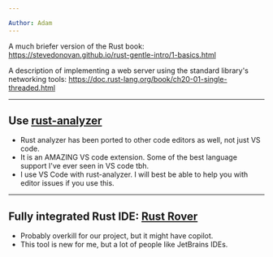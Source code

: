 ```yaml
---

Author: Adam
---
```


A much briefer version of the Rust book: https://stevedonovan.github.io/rust-gentle-intro/1-basics.html

A description of implementing a web server using the standard library's networking tools: https://doc.rust-lang.org/book/ch20-01-single-threaded.html

---

## Use [rust-analyzer](https://rust-analyzer.github.io/)

* Rust analyzer has been ported to other code editors as well, not just VS code.
* It is an AMAZING VS code extension. Some of the best language support I've ever seen in VS code tbh.
* I use VS Code with rust-analyzer. I will best be able to help you with editor issues if you use this.

---

## Fully integrated Rust IDE: [**Rust Rover**](https://www.jetbrains.com/rust/)

* Probably overkill for our project, but it might have copilot.
* This tool is new for me, but a lot of people like JetBrains IDEs.